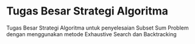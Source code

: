 # Tugas Besar Strategi Algoritma
Tugas Besar Strategi Algoritma untuk penyelesaian Subset Sum Problem dengan menggunakan metode Exhaustive Search dan Backtracking
